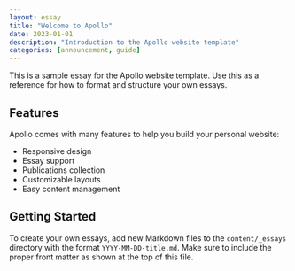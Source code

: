 ```yaml
---
layout: essay
title: "Welcome to Apollo"
date: 2023-01-01
description: "Introduction to the Apollo website template"
categories: [announcement, guide]
---
```


This is a sample essay for the Apollo website template. Use this as a reference for how to format and structure your own essays.

## Features

Apollo comes with many features to help you build your personal website:

* Responsive design
* Essay support
* Publications collection
* Customizable layouts
* Easy content management

## Getting Started

To create your own essays, add new Markdown files to the `content/_essays` directory with the format `YYYY-MM-DD-title.md`. Make sure to include the proper front matter as shown at the top of this file. 